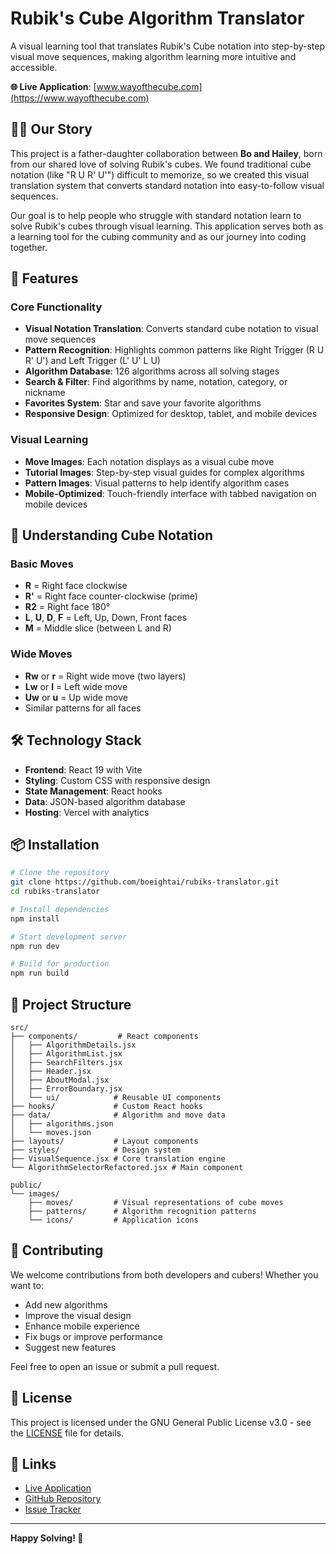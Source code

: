 # Rubik's Cube Algorithm Translator

A visual learning tool that translates Rubik's Cube notation into step-by-step visual move sequences, making algorithm learning more intuitive and accessible.

**🌐 Live Application**: [www.wayofthecube.com](https://www.wayofthecube.com)

## 👨‍👧 Our Story

This project is a father-daughter collaboration between **Bo and Hailey**, born from our shared love of solving Rubik's cubes. We found traditional cube notation (like "R U R' U'") difficult to memorize, so we created this visual translation system that converts standard notation into easy-to-follow visual sequences.

Our goal is to help people who struggle with standard notation learn to solve Rubik's cubes through visual learning. This application serves both as a learning tool for the cubing community and as our journey into coding together.

## 🚀 Features

### Core Functionality
- **Visual Notation Translation**: Converts standard cube notation to visual move sequences
- **Pattern Recognition**: Highlights common patterns like Right Trigger (R U R' U') and Left Trigger (L' U' L U)
- **Algorithm Database**: 126 algorithms across all solving stages
- **Search & Filter**: Find algorithms by name, notation, category, or nickname
- **Favorites System**: Star and save your favorite algorithms
- **Responsive Design**: Optimized for desktop, tablet, and mobile devices

### Visual Learning
- **Move Images**: Each notation displays as a visual cube move
- **Tutorial Images**: Step-by-step visual guides for complex algorithms
- **Pattern Images**: Visual patterns to help identify algorithm cases
- **Mobile-Optimized**: Touch-friendly interface with tabbed navigation on mobile devices

## 🧩 Understanding Cube Notation

### Basic Moves
- **R** = Right face clockwise
- **R'** = Right face counter-clockwise (prime)
- **R2** = Right face 180°
- **L**, **U**, **D**, **F** = Left, Up, Down, Front faces
- **M** = Middle slice (between L and R)

### Wide Moves
- **Rw** or **r** = Right wide move (two layers)
- **Lw** or **l** = Left wide move
- **Uw** or **u** = Up wide move
- Similar patterns for all faces

## 🛠️ Technology Stack

- **Frontend**: React 19 with Vite
- **Styling**: Custom CSS with responsive design
- **State Management**: React hooks
- **Data**: JSON-based algorithm database
- **Hosting**: Vercel with analytics

## 📦 Installation

```bash
# Clone the repository
git clone https://github.com/boeightai/rubiks-translator.git
cd rubiks-translator

# Install dependencies
npm install

# Start development server
npm run dev

# Build for production
npm run build
```

## 📁 Project Structure

```
src/
├── components/         # React components
│   ├── AlgorithmDetails.jsx
│   ├── AlgorithmList.jsx
│   ├── SearchFilters.jsx
│   ├── Header.jsx
│   ├── AboutModal.jsx
│   ├── ErrorBoundary.jsx
│   └── ui/            # Reusable UI components
├── hooks/             # Custom React hooks
├── data/              # Algorithm and move data
│   ├── algorithms.json
│   └── moves.json
├── layouts/           # Layout components
├── styles/            # Design system
├── VisualSequence.jsx # Core translation engine
└── AlgorithmSelectorRefactored.jsx # Main component

public/
└── images/
    ├── moves/         # Visual representations of cube moves
    ├── patterns/      # Algorithm recognition patterns
    └── icons/         # Application icons
```

## 🤝 Contributing

We welcome contributions from both developers and cubers! Whether you want to:
- Add new algorithms
- Improve the visual design
- Enhance mobile experience
- Fix bugs or improve performance
- Suggest new features

Feel free to open an issue or submit a pull request.

## 📄 License

This project is licensed under the GNU General Public License v3.0 - see the [LICENSE](LICENSE) file for details.

## 🔗 Links

- [Live Application](https://www.wayofthecube.com)
- [GitHub Repository](https://github.com/boeightai/rubiks-translator)
- [Issue Tracker](https://github.com/boeightai/rubiks-translator/issues)

---

**Happy Solving! 🧩**